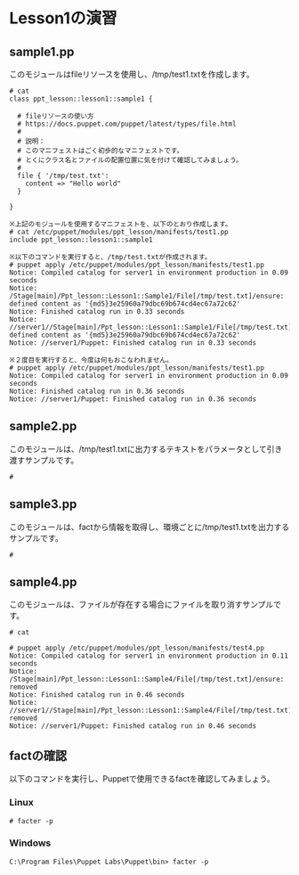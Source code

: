 # Lesson1の演習
## sample1.pp
このモジュールはfileリソースを使用し、/tmp/test1.txtを作成します。  
~~~~
# cat   
class ppt_lesson::lesson1::sample1 {

  # fileリソースの使い方
  # https://docs.puppet.com/puppet/latest/types/file.html
  # 
  # 説明：
  # このマニフェストはごく初歩的なマニフェストです。
  # とくにクラス名とファイルの配置位置に気を付けて確認してみましょう。
  #
  file { '/tmp/test.txt':
    content => "Hello world"
  }

}

※上記のモジュールを使用するマニフェストを、以下のとおり作成します。
# cat /etc/puppet/modules/ppt_lesson/manifests/test1.pp
include ppt_lesson::lesson1::sample1

※以下のコマンドを実行すると、/tmp/test.txtが作成されます。
# puppet apply /etc/puppet/modules/ppt_lesson/manifests/test1.pp
Notice: Compiled catalog for server1 in environment production in 0.09 seconds
Notice: /Stage[main]/Ppt_lesson::Lesson1::Sample1/File[/tmp/test.txt]/ensure: defined content as '{md5}3e25960a79dbc69b674cd4ec67a72c62'
Notice: Finished catalog run in 0.33 seconds
Notice: //server1//Stage[main]/Ppt_lesson::Lesson1::Sample1/File[/tmp/test.txt]/ensure: defined content as '{md5}3e25960a79dbc69b674cd4ec67a72c62'
Notice: //server1/Puppet: Finished catalog run in 0.33 seconds

※２度目を実行すると、今度は何もおこなわれません。
# puppet apply /etc/puppet/modules/ppt_lesson/manifests/test1.pp
Notice: Compiled catalog for server1 in environment production in 0.09 seconds
Notice: Finished catalog run in 0.36 seconds
Notice: //server1/Puppet: Finished catalog run in 0.36 seconds

~~~~
## sample2.pp
このモジュールは、/tmp/test1.txtに出力するテキストをパラメータとして引き渡すサンプルです。 
~~~~
# 

~~~~
## sample3.pp
このモジュールは、factから情報を取得し、環境ごとに/tmp/test1.txtを出力するサンプルです。 
~~~~
# 

~~~~
## sample4.pp
このモジュールは、ファイルが存在する場合にファイルを取り消すサンプルです。 
~~~~
# cat  

# puppet apply /etc/puppet/modules/ppt_lesson/manifests/test4.pp
Notice: Compiled catalog for server1 in environment production in 0.11 seconds
Notice: /Stage[main]/Ppt_lesson::Lesson1::Sample4/File[/tmp/test.txt]/ensure: removed
Notice: Finished catalog run in 0.46 seconds
Notice: //server1//Stage[main]/Ppt_lesson::Lesson1::Sample4/File[/tmp/test.txt]/ensure: removed
Notice: //server1/Puppet: Finished catalog run in 0.46 seconds 

~~~~
## factの確認
以下のコマンドを実行し、Puppetで使用できるfactを確認してみましょう。
### Linux
~~~~
# facter -p
~~~~
### Windows
~~~~
C:\Program Files\Puppet Labs\Puppet\bin> facter -p
~~~~ 

